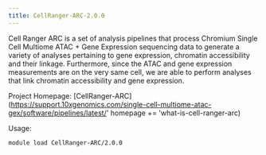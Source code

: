 ```yaml
---
title: CellRanger-ARC-2.0.0
---
```

Cell Ranger ARC is a set of analysis pipelines that process
 Chromium Single Cell Multiome ATAC + Gene Expression sequencing data to generate a
 variety of analyses pertaining to gene expression, chromatin accessibility and
 their linkage. Furthermore, since the ATAC and gene expression measurements are on
 the very same cell, we are able to perform analyses that link chromatin
 accessibility and gene expression.

Project Homepage: [CellRanger-ARC](https://support.10xgenomics.com/single-cell-multiome-atac-gex/software/pipelines/latest/'
homepage += 'what-is-cell-ranger-arc)

Usage:
```
module load CellRanger-ARC/2.0.0
```
